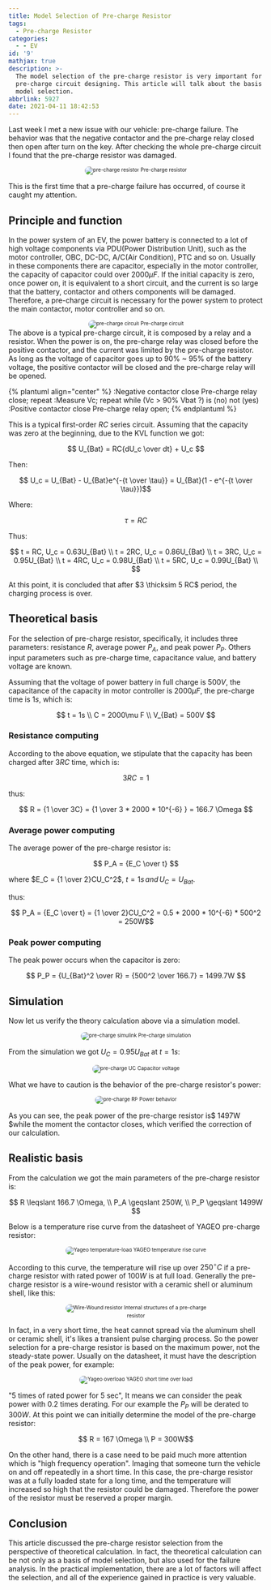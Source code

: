 ```yaml
---
title: Model Selection of Pre-charge Resistor
tags:
  - Pre-charge Resistor
categories:
  - - EV
id: '9'
mathjax: true
description: >-
  The model selection of the pre-charge resistor is very important for the
  pre-charge circuit designing. This article will talk about the basis for the
  model selection.
abbrlink: 5927
date: 2021-04-11 18:42:53
---
```


<style>
  .box {width:60%; text-align:center; font-size:10px; margin:0 auto;}
  .box img {border-radius: 10px;}
</style>

Last week I met a new issue with our vehicle: pre-charge failure. The behavior was that the negative contactor and the pre-charge relay closed then open after turn on the key. After checking the whole pre-charge circuit I found that the pre-charge resistor was damaged. 

<div class="box">
  <img src="https://raw.githubusercontent.com/CarloHan/pic-blog/master/pictures/20210415163027.png" alt="pre-charge resistor" />
  Pre-charge resistor
</div>

This is the first time that a pre-charge failure has occurred, of course it caught my attention.

## Principle and function

In the power system of an EV, the power battery is connected to a lot of high voltage components via PDU(Power Distribution Unit), such as the motor controller, OBC, DC-DC, A/C(Air Condition), PTC and so on. Usually in these components there are capacitor, especially in the motor controller, the capacity of capacitor could over $2000\mu F$. If the initial capacity is zero, once power on, it is equivalent to a short circuit, and the current is so large that the battery, contactor and others components will be damaged. Therefore, a pre-charge circuit is necessary for the power system to protect the main contactor, motor controller and so on.
<div class="box">
  <img src="https://raw.githubusercontent.com/CarloHan/pic-blog/master/pictures/precharge%20circuit_new.jpg" alt="pre-charge circuit" />
  Pre-charge circuit
</div>
The above is a typical pre-charge circuit, it is composed by a relay and a resistor. When the power is on, the pre-charge relay was closed before the positive contactor, and the current was limited by the pre-charge resistor. As long as the voltage of capacitor goes up to 90% ~ 95% of the battery voltage, the positive contactor will be closed and the pre-charge relay will be opened. <br/>

{% plantuml align="center" %}
:Negative contactor close
Pre-charge relay close;
repeat :Measure Vc;
repeat while (Vc > 90% Vbat ?) is (no) not (yes)
:Positive contactor close
Pre-charge relay open;
{% endplantuml %}

This is a typical first-order $RC$ series circuit. Assuming that the capacity was zero at the beginning, due to the KVL function we got:

$$ U_{Bat} = RC{dU_c \over dt} + U_c $$

Then:

$$ U_c = U_{Bat} - U_{Bat}e^{-{t \over \tau}} = U_{Bat}(1 - e^{-{t \over \tau}})$$

Where:

$$ \tau = RC $$

Thus:

$$
t = RC, U_c = 0.63U_{Bat} \\
t = 2RC, U_c = 0.86U_{Bat} \\
t = 3RC, U_c = 0.95U_{Bat} \\
t = 4RC, U_c = 0.98U_{Bat} \\
t = 5RC, U_c = 0.99U_{Bat} \\
$$

At this point, it is concluded that after $3 \thicksim 5 RC$ period, the charging process is over.

## Theoretical basis

For the selection of pre-charge resistor, specifically, it includes three parameters: resistance $R$, average power $P_A$, and peak power $P_P$. Others input parameters such as pre-charge time, capacitance value, and battery voltage are known.

Assuming that the voltage of power battery in full charge is $500V$, the capacitance of the capacity in motor controller is $2000\mu F$, the pre-charge time is $1s$, which is:

$$
t = 1s \\
C = 2000\mu F \\
V_{Bat} = 500V
$$

### Resistance computing

According to the above equation, we stipulate that the capacity has been charged after $3RC$ time, which is:

$$ 3RC = 1 $$

thus:

$$ R = {1 \over 3C} = {1 \over 3 * 2000 * 10^{-6} } = 166.7 \Omega $$

### Average power computing

The average power of the pre-charge resistor is:

$$ P_A = {E_C \over t} $$

where $E_C = {1 \over 2}CU_C^2$, $t = 1s \, and \, U_C = U_{Bat}$.

thus:

$$ P_A =  {E_C \over t} = {1 \over 2}CU_C^2 = 0.5 * 2000 * 10^{-6} * 500^2 = 250W$$

### Peak power computing

The peak power occurs when the capacitor is zero:

$$ P_P = {U_{Bat}^2 \over R} = {500^2 \over 166.7} = 1499.7W $$

## Simulation

Now let us verify the theory calculation above via a simulation model.

<div class="box">
  <img src="https://raw.githubusercontent.com/CarloHan/pic-blog/master/pictures/20210419181035.jpg" alt="pre-charge simulink" />
  Pre-charge simulation
</div>

From the simulation we got $U_C = 0.95U_{Bat}$ at $t = 1s$:

<div class="box">
  <img src="https://raw.githubusercontent.com/CarloHan/pic-blog/master/pictures/20210419181727.jpg" alt="pre-charge UC" />
  Capacitor voltage
</div>

What we have to caution is the behavior of the pre-charge resistor's power:

<div class="box">
  <img src="https://raw.githubusercontent.com/CarloHan/pic-blog/master/pictures/20210419182614.jpg" alt="pre-charge RP" />
  Power behavior
</div>

As you can see, the peak power of the pre-charge resistor is$ 1497W $while the moment the contactor closes, which verified the correction of our calculation.

## Realistic basis

From the calculation we got the main parameters of the pre-charge resistor is:

$$ R \leqslant 166.7 \Omega, \\ P_A \geqslant 250W, \\ P_P \geqslant 1499W $$

Below is a temperature rise curve from the datasheet of YAGEO pre-charge resistor:

<div class="box">
  <img src="https://raw.githubusercontent.com/CarloHan/pic-blog/master/pictures/20210419231933.jpg" alt="Yageo temperature-load" />
  YAGEO temperature rise curve
</div>

According to this curve, the temperature will rise up over $250^\circ C$ if a pre-charge resistor with rated power of $100W$ is at full load. Generally the pre-charge resistor is a wire-wound resistor with a ceramic shell or aluminum shell, like this:

<div class="box">
  <img src="https://raw.githubusercontent.com/CarloHan/pic-blog/master/pictures/20210421221101.jpeg" alt="Wire-Wound resistor" />
  Internal structures of a pre-charge resistor
</div>

In fact, in a very short time, the heat cannot spread via the aluminum shell or ceramic shell, it's likes a transient pulse charging process. So the power selection for a pre-charge resistor is based on the maximum power, not the steady-state power. Usually on the datasheet, it must have the description of the peak power, for example:

<div class="box">
  <img src="https://raw.githubusercontent.com/CarloHan/pic-blog/master/pictures/20210419232337.jpg" alt="Yageo overload" />
  YAGEO short time over load
</div>

"5 times of rated power for 5 sec", It means we can consider the peak power with 0.2 times derating. For our example the $P_P$ will be derated to $300W$. At this point we can initially determine the model of the pre-charge resistor:

$$ R = 167 \Omega \\ P = 300W$$

On the other hand, there is a case need to be paid much more attention which is "high frequency operation". Imaging that someone turn the vehicle on and off repeatedly in a short time. In this case, the pre-charge resistor was at a fully loaded state for a long time, and the temperature will increased so high that the resistor could be damaged. Therefore the power of the resistor must be reserved a proper margin.

## Conclusion

This article discussed the pre-charge resistor selection from the perspective of theoretical calculation. In fact, the theoretical calculation can be not only as a basis of model selection, but also used for the failure analysis. In the practical implementation, there are a lot of factors will affect the selection, and all of the experience gained in practice is very valuable.
